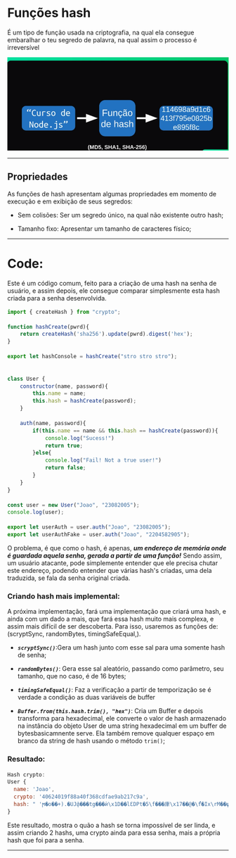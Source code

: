# Funções hash

É um tipo de função usada na criptografia, na qual ela consegue embaralhar o teu segredo de palavra, na qual assim o processo é irreversível

<img src="../../.github/hashExample.png">

---

## Propriedades

As funções de hash apresentam algumas propriedades em momento de execução e em exibição de seus segredos:

- Sem colisões: Ser um segredo único, na qual não existente outro hash;

- Tamanho fixo: Apresentar um tamanho de caracteres físico;

---

# Code:

Este é um código comum, feito para a criação de uma hash na senha de usuário, e assim depois, ele consegue comparar simplesmente esta hash criada para a senha desenvolvida.

```js
import { createHash } from "crypto";

function hashCreate(pwrd){
    return createHash('sha256').update(pwrd).digest('hex');
}

export let hashConsole = hashCreate("stro stro stro");


class User {
    constructor(name, password){
        this.name = name;
        this.hash = hashCreate(password);
    }

    auth(name, password){
        if(this.name == name && this.hash == hashCreate(password)){
            console.log("Sucess!")
            return true;
        }else{
            console.log("Fail! Not a true user!")
            return false;
        }
    }
}

const user = new User("Joao", "23082005");
console.log(user);

export let userAuth = user.auth("Joao", "23082005");
export let userAuthFake = user.auth("Joao", "2204582905");
```

O problema, é que como o hash, é apenas, ***um endereço de memória onde é guardada aquela senha, gerada a partir de uma função!*** Sendo assim, um usuário atacante, pode simplemente entender que ele precisa chutar este endereço, podendo entender que várias hash's criadas, uma dela traduzida, se fala da senha original criada.

### **Criando hash mais implemental:**

A próxima implementação, fará uma implementação que criará uma hash, e ainda com um dado a mais, que fará essa hash muito mais complexa, e assim mais difícil de ser descoberta. Para isso, usaremos as funções de: (scryptSync, randomBytes, timingSafeEqual,).

- ***`scryptSync()`***:Gera um hash junto com esse sal para uma somente hash de senha; 

- ***`randomBytes()`***: Gera esse sal aleatório, passando como parâmetro, seu tamanho, que no caso, é de 16 bytes;

- ***`timingSafeEqual()`***: Faz a verificação a partir de temporização se é verdade a condição as duas variáveis de buffer

- ***`Buffer.from(this.hash.trim(), "hex")`***: Cria um Buffer e depois transforma para hexadecimal, ele converte o valor de hash armazenado na instância do objeto User de uma string hexadecimal em um buffer de bytesbasicamnente serve. Ela também remove qualquer espaço em branco da string de hash usando o método ``trim()``;


### Resultado: 
```js
Hash crypto:
User {
  name: 'Joao',
  crypto: '40624019f88a40f368cdfae9ab217c9a',
  hash: " 'ϻ�o��+).�UJփ���tg���ѝ\x1D��lƐDPt�5\f���㡽\x17��@�\f֩�Ix\rM��ψ"
}
```

Este resultado, mostra o quão a hash se torna impossível de ser linda, e assim criando 2 hashs, uma crypto ainda para essa senha, mais a própria hash que foi para a senha.

---